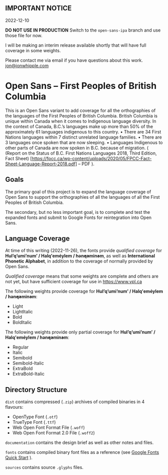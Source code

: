 ## IMPORTANT NOTICE
2022-12-10

**DO NOT USE IN PRODUCTION** Switch to the `open-sans-ipa` branch and use those file for now.

I will be making an interim release available shortly that will have full coverage in some weights.

Please contact me via email if you have questions about this work. jon@jonwhipple.com

# Open Sans – First Peoples of British Columbia
This is an Open Sans variant to add coverage for all the orthographies of the languages of the First Peoples of British Columbia. British Columbia is unique within Canada when it comes to Indigenous language diversity. In the context of Canada, B.C.’s languages make up more than 50% of the approximately 61 languages indigenous to this country.
• There are 34 First Nations languages within 7 distinct unrelated language families.
• There are 3 languages once spoken that are now sleeping.
• Languages Indigenous to other parts of Canada are now spoken in B.C. because of migration.
( (Report on the Status of B.C. First Nations Languages 2018, Third Edition, Fact Sheet) [https://fpcc.ca/wp-content/uploads/2020/05/FPCC-Fact-Sheet-Language-Report-2018.pdf] – PDF ).

## Goals

The primary goal of this project is to expand the language coverage of Open Sans to support the orthographies of all the languages of all the First Peoples of British Columbia.

The secondary, but no less important goal, is to complete and test the expanded fonts and submit to Google Fonts for reintegration into Open Sans.

## Language Coverage

At time of this writing (2022-11-26), the fonts provide _qualified coverage_ for **Hul’q’umi’num’ / Halq'eméylem / hən̓q̓əmin̓əm**, as well as **International Phonetic Alphabet**, in addition to the coverage of normally provided by Open Sans.

_Qualified coverage_ means that some weights are complete and others are not yet, but have sufficient coverage for use in https://www.vpl.ca

The following weights provide coverage for **Hul’q’umi’num’ / Halq'eméylem / hən̓q̓əmin̓əm**:
- Light
- LightItalic
- Bold
- BoldItalic

The following weights provide only partial coverage for **Hul’q’umi’num’ / Halq'eméylem / hən̓q̓əmin̓əm**:
- Regular
- Italic
- Semibold
- Semibold-Italic
- ExtraBold
- ExtraBold-Italic

## Directory Structure

`dist` contains compressed (`.zip`) archives of compiled binaries in 4 flavours:
- OpenType Font (`.otf`)
- TrueType Font (`.ttf`)
- Web Open Font Format File (`.woff`)
- Web Open Font Format 2.0 File (`.woff2`)

`documentation` contains the design brief as well as other notes and files.

`fonts` contains compiled binary font files as a reference (see [Google Fonts Quick Start](https://github.com/googlefonts/gf-docs/blob/master/QuickStartGlyphs.md) ).

`sources` contains source `.glyphs` files.
